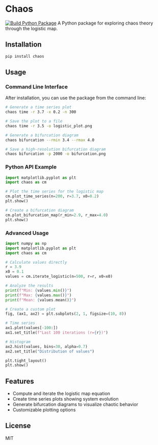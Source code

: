 # Chaos

[![Build Python Package](https://github.com/pranavthombare/chaos/actions/workflows/build.yml/badge.svg)](https://github.com/pranavthombare/chaos/actions/workflows/build.yml)
A Python package for exploring chaos theory through the logistic map.

## Installation

```bash
pip install chaos
```

## Usage

### Command Line Interface

After installation, you can use the package from the command line:

```bash
# Generate a time series plot
chaos time -r 3.7 -x 0.2 -n 300

# Save the plot to a file
chaos time -r 3.5 -o logistic_plot.png

# Generate a bifurcation diagram
chaos bifurcation --rmin 3.4 --rmax 4.0

# Save a high-resolution bifurcation diagram
chaos bifurcation -p 2000 -o bifurcation.png
```

### Python API Example

```python
import matplotlib.pyplot as plt
import chaos as cm

# Plot the time series for the logistic map
cm.plot_time_series(n=200, r=3.7, x0=0.2)
plt.show()

# Create a bifurcation diagram
cm.plot_bifurcation_map(r_min=2.9, r_max=4.0)
plt.show()
```

### Advanced Usage

```python
import numpy as np
import matplotlib.pyplot as plt
import chaos as cm

# Calculate values directly
r = 3.9
x0 = 0.1
values = cm.iterate_logistic(n=500, r=r, x0=x0)

# Analyze the results
print(f"Min: {values.min()}")
print(f"Max: {values.max()}")
print(f"Mean: {values.mean()}")

# Create a custom plot
fig, (ax1, ax2) = plt.subplots(2, 1, figsize=(10, 8))

# Time series
ax1.plot(values[-100:])
ax1.set_title(f"Last 100 iterations (r={r})")

# Histogram
ax2.hist(values, bins=30, alpha=0.7)
ax2.set_title("Distribution of values")

plt.tight_layout()
plt.show()
```

## Features

- Compute and iterate the logistic map equation
- Create time series plots showing system evolution
- Generate bifurcation diagrams to visualize chaotic behavior
- Customizable plotting options

## License

MIT